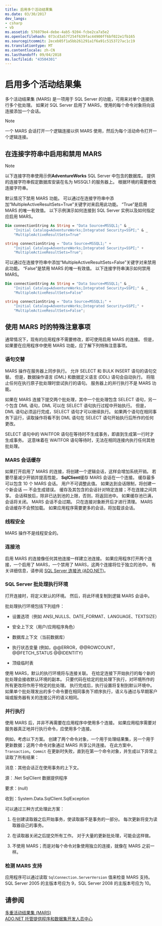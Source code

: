 ```yaml
---
title: 启用多个活动结果集
ms.date: 03/30/2017
dev_langs:
- csharp
- vb
ms.assetid: 576079e4-debe-4ab5-9204-fcbe2ca7a5e2
ms.openlocfilehash: 073cd3a57f254f639fac44900ff6bf022e1fb165
ms.sourcegitcommit: 2eceb05f1a5bb261291a1f6a91c5153727ac1c19
ms.translationtype: MT
ms.contentlocale: zh-CN
ms.lasthandoff: 09/04/2018
ms.locfileid: "43504301"
---
```

# <a name="enabling-multiple-active-result-sets"></a>启用多个活动结果集
多个活动结果集 (MARS) 是一项用于 SQL Server 的功能，可用来对单个连接执行多个批处理。 如果对 SQL Server 启用了 MARS，使用的每个命令对象将向该连接添加一个会话。  
  
> [!NOTE]
>  一个 MARS 会话打开一个逻辑连接以供 MARS 使用，然后为每个活动命令打开一个逻辑连接。  
  
## <a name="enabling-and-disabling-mars-in-the-connection-string"></a>在连接字符串中启用和禁用 MARS  
  
> [!NOTE]
>  以下连接字符串使用示例**AdventureWorks** SQL Server 中包含的数据库。 提供的连接字符串假定数据库安装在名为 MSSQL1 的服务器上。 根据环境的需要修改连接字符串。  
  
 默认情况下禁用 MARS 功能。 可以通过在连接字符串中添加“MultipleActiveResultSets=True”关键字对来启用此功能。 “True”是启用 MARS 的唯一有效值。 以下示例演示如何连接到 SQL Server 实例以及如何指定应启用 MARS。  
  
```vb  
Dim connectionString As String = "Data Source=MSSQL1;" & _  
    "Initial Catalog=AdventureWorks;Integrated Security=SSPI;" & _  
    "MultipleActiveResultSets=True"  
```  
  
```csharp  
string connectionString = "Data Source=MSSQL1;" +   
    "Initial Catalog=AdventureWorks;Integrated Security=SSPI;" +  
    "MultipleActiveResultSets=True";  
```  
  
 可以通过在连接字符串中添加“MultipleActiveResultSets=False”关键字对来禁用此功能。 “False”是禁用 MARS 的唯一有效值。 以下连接字符串演示如何禁用 MARS。  
  
```vb  
Dim connectionString As String = "Data Source=MSSQL1;" & _  
    "Initial Catalog=AdventureWorks;Integrated Security=SSPI;" & _  
    "MultipleActiveResultSets=False"  
```  
  
```csharp  
string connectionString = "Data Source=MSSQL1;" +   
    "Initial Catalog=AdventureWorks;Integrated Security=SSPI;" +  
    "MultipleActiveResultSets=False";  
```  
  
## <a name="special-considerations-when-using-mars"></a>使用 MARS 时的特殊注意事项  
 通常情况下，现有的应用程序不需要修改，即可使用启用 MARS 的连接。 但是，如果要在应用程序中使用 MARS 功能，应了解下列特殊注意事项。  
  
### <a name="statement-interleaving"></a>语句交替  
 MARS 操作在服务器上同步执行。 允许 SELECT 和 BULK INSERT 语句的语句交替。 但是，数据操作语言 (DML) 和数据定义语言 (DDL) 语句会自动执行。 将阻止任何在执行原子批处理时尝试执行的语句。 服务器上的并行执行不是 MARS 功能。  
  
 如果在 MARS 连接下提交两个批处理，其中一个批处理包含 SELECT 语句，另一个包含 DML 语句，DML 可以在 SELECT 语句执行过程中开始执行。 但是，DML 语句必须运行完成，SELECT 语句才可以继续执行。 如果两个语句在相同事务下运行，读取操作将看不到 DML 语句在 SELECT 语句开始执行后所作的任何更改。  
  
 SELECT 语句中的 WAITFOR 语句在等待时不生成事务，即直到生成第一行时才生成事务。 这意味着在 WAITFOR 语句等待时，无法在相同连接内执行任何其他批处理。  
  
### <a name="mars-session-cache"></a>MARS 会话缓存  
 如果打开启用了 MARS 的连接，将创建一个逻辑会话，这样会增加系统开销。 若要尽量减少开销并提高性能， **SqlClient**缓存 MARS 会话在一个连接。 缓存最多可以包含 10 个 MARS 会话。 用户不可调整此值。 如果达到会话限制，将创建一个新会话 — 不会生成错误。 缓存及其包含的会话针对特定连接；不在连接之间共享。 会话释放后，除非已达到池的上限，否则，将返回池中。 如果缓存池已满，会话将关闭。 MARS 会话不会过期。 只在连接对象断开后才进行清理。 MARS 会话缓存不会预加载。 如果应用程序需要更多的会话，将加载该会话。  
  
### <a name="thread-safety"></a>线程安全  
 MARS 操作不是线程安全的。  
  
### <a name="connection-pooling"></a>连接池  
 启用 MARS 的连接像任何其他连接一样建立池连接。 如果应用程序打开两个连接，一个启用了 MARS，一个禁用了 MARS，这两个连接将位于独立的池中。 有关详细信息，请参阅 [SQL Server 连接池 (ADO.NET)](../../../../../docs/framework/data/adonet/sql-server-connection-pooling.md)。  
  
### <a name="sql-server-batch-execution-environment"></a>SQL Server 批处理执行环境  
 打开连接时，将定义默认的环境。 然后，将此环境复制到逻辑 MARS 会话中。  
  
 批处理执行环境包括下列组件：  
  
-   设置选项（例如 ANSI_NULLS、DATE_FORMAT、LANGUAGE、TEXTSIZE）  
  
-   安全上下文（用户/应用程序角色）  
  
-   数据库上下文（当前数据库）  
  
-   执行状态变量 (例如，@@ERROR，@@ROWCOUNT，@@FETCH_STATUS @@IDENTITY)  
  
-   顶级临时表  
  
 使用 MARS，默认的执行环境将与连接关联。 在给定连接下开始执行的每个新的批处理会接收默认环境的副本。 只要代码在给定的批处理下执行，对环境所作的所有更改将作用于特定的批处理。 执行完成后，执行设置将复制到默认环境中。 如果单个批处理发出的多个命令要在相同事务下顺序执行，语义与通过与早期客户端或服务器有关的连接公开的语义相同。  
  
### <a name="parallel-execution"></a>并行执行  
 使用 MARS 后，并非不再需要在应用程序中使用多个连接。 如果应用程序需要对服务器真正地并行执行命令，应使用多个连接。  
  
 例如，考虑以下方案。 创建了两个命令对象，一个用于处理结果集，另一个用于更新数据；这两个命令对象通过 MARS 共享公共连接。 在此方案中， `Transaction`。`Commit` 在更新时失败，直到在第一个命令对象，并生成以下异常上读取了所有结果：  
  
 消息：其他会话正在使用事务的上下文。  
  
 源：.Net SqlClient 数据提供程序  
  
 要求：(null)  
  
 收到：System.Data.SqlClient.SqlException  
  
 可以通过三种方式处理此方案：  
  
1.  在创建读取器之后开始事务，使读取器不是事务的一部分。 每次更新将变为读取器自己的事务。  
  
2.  在读取器关闭之后提交所有工作。 对于大量的更新批处理，可能会这样做。  
  
3.  不使用 MARS；而是对每个命令对象使用独立的连接，就像在 MARS 之前一样。  
  
### <a name="detecting-mars-support"></a>检测 MARS 支持  
 应用程序可以通过读取 `SqlConnection.ServerVersion` 值来检查 MARS 支持。 SQL Server 2005 的主版本号应为 9，SQL Server 2008 的主版本号应为 10。  
  
## <a name="see-also"></a>请参阅  
 [多重活动结果集 (MARS)](../../../../../docs/framework/data/adonet/sql/multiple-active-result-sets-mars.md)  
 [ADO.NET 托管提供程序和数据集开发人员中心](https://go.microsoft.com/fwlink/?LinkId=217917)
